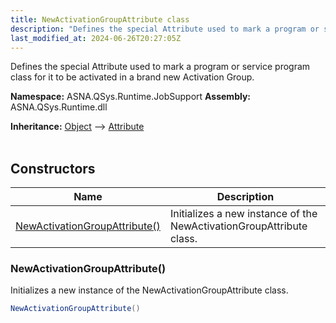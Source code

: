 ```yaml
---
title: NewActivationGroupAttribute class
description: "Defines the special Attribute used to mark a program or service program class for it to be activated in a brand new Activation Group. "
last_modified_at: 2024-06-26T20:27:05Z
---
```


Defines the special Attribute used to mark a program or service program class for it to be activated in a brand new Activation Group.

**Namespace:** ASNA.QSys.Runtime.JobSupport
**Assembly:** ASNA.QSys.Runtime.dll

**Inheritance:** [Object](https://docs.microsoft.com/en-us/dotnet/api/system.object) --> [Attribute](https://docs.microsoft.com/en-us/dotnet/api/system.attribute)
<br>
<br>

## Constructors

| Name | Description |
| --- | --- |
| [NewActivationGroupAttribute()](#newactivationgroupattribute) | Initializes a new instance of the NewActivationGroupAttribute class.

### NewActivationGroupAttribute()

Initializes a new instance of the NewActivationGroupAttribute class.

```cs
NewActivationGroupAttribute()
```
